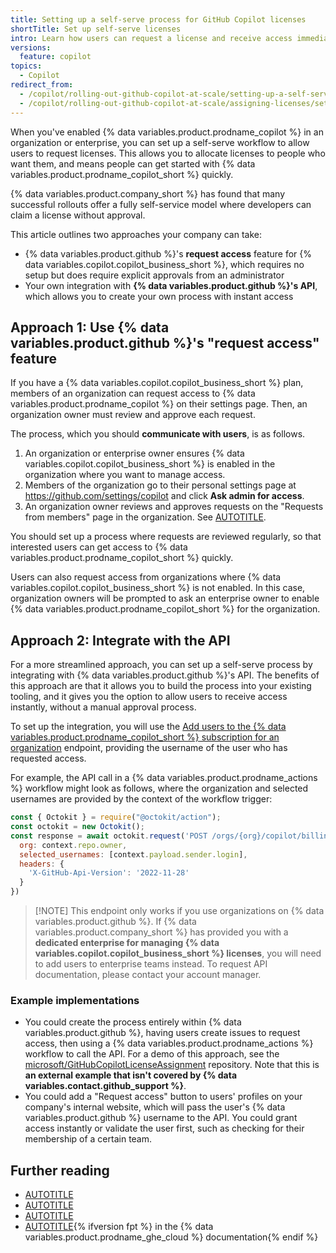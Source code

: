 ```yaml
---
title: Setting up a self-serve process for GitHub Copilot licenses
shortTitle: Set up self-serve licenses
intro: Learn how users can request a license and receive access immediately.
versions:
  feature: copilot
topics:
  - Copilot
redirect_from:
  - /copilot/rolling-out-github-copilot-at-scale/setting-up-a-self-serve-process-for-github-copilot-licenses
  - /copilot/rolling-out-github-copilot-at-scale/assigning-licenses/setting-up-a-self-serve-process-for-github-copilot-licenses
---
```


When you've enabled {% data variables.product.prodname_copilot %} in an organization or enterprise, you can set up a self-serve workflow to allow users to request licenses. This allows you to allocate licenses to people who want them, and means people can get started with {% data variables.product.prodname_copilot_short %} quickly.

{% data variables.product.company_short %} has found that many successful rollouts offer a fully self-service model where developers can claim a license without approval.

This article outlines two approaches your company can take:

* {% data variables.product.github %}'s **request access** feature for {% data variables.copilot.copilot_business_short %}, which requires no setup but does require explicit approvals from an administrator
* Your own integration with **{% data variables.product.github %}'s API**, which allows you to create your own process with instant access

## Approach 1: Use {% data variables.product.github %}'s "request access" feature

If you have a {% data variables.copilot.copilot_business_short %} plan, members of an organization can request access to {% data variables.product.prodname_copilot %} on their settings page. Then, an organization owner must review and approve each request.

The process, which you should **communicate with users**, is as follows.

1. An organization or enterprise owner ensures {% data variables.copilot.copilot_business_short %} is enabled in the organization where you want to manage access.
1. Members of the organization go to their personal settings page at https://github.com/settings/copilot and click **Ask admin for access**.
1. An organization owner reviews and approves requests on the "Requests from members" page in the organization. See [AUTOTITLE](/copilot/managing-copilot/managing-github-copilot-in-your-organization/managing-access-to-github-copilot-in-your-organization/managing-requests-for-copilot-business-in-your-organization).

You should set up a process where requests are reviewed regularly, so that interested users can get access to {% data variables.product.prodname_copilot_short %} quickly.

Users can also request access from organizations where {% data variables.copilot.copilot_business_short %} is not enabled. In this case, organization owners will be prompted to ask an enterprise owner to enable {% data variables.product.prodname_copilot_short %} for the organization.

## Approach 2: Integrate with the API

For a more streamlined approach, you can set up a self-serve process by integrating with {% data variables.product.github %}'s API. The benefits of this approach are that it allows you to build the process into your existing tooling, and it gives you the option to allow users to receive access instantly, without a manual approval process.

To set up the integration, you will use the [Add users to the {% data variables.product.prodname_copilot_short %} subscription for an organization](/rest/copilot/copilot-user-management#add-users-to-the-copilot-subscription-for-an-organization) endpoint, providing the username of the user who has requested access.

For example, the API call in a {% data variables.product.prodname_actions %} workflow might look as follows, where the organization and selected usernames are provided by the context of the workflow trigger:

``` javascript
const { Octokit } = require("@octokit/action");
const octokit = new Octokit();
const response = await octokit.request('POST /orgs/{org}/copilot/billing/selected_users', {
  org: context.repo.owner,
  selected_usernames: [context.payload.sender.login],
  headers: {
    'X-GitHub-Api-Version': '2022-11-28'
  }
})
```

>[!NOTE] This endpoint only works if you use organizations on {% data variables.product.github %}. If {% data variables.product.company_short %} has provided you with a **dedicated enterprise for managing {% data variables.copilot.copilot_business_short %} licenses**, you will need to add users to enterprise teams instead. To request API documentation, please contact your account manager.

### Example implementations

* You could create the process entirely within {% data variables.product.github %}, having users create issues to request access, then using a {% data variables.product.prodname_actions %} workflow to call the API. For a demo of this approach, see the [microsoft/GitHubCopilotLicenseAssignment](https://github.com/microsoft/GitHubCopilotLicenseAssignment) repository. Note that this is **an external example that isn't covered by {% data variables.contact.github_support %}**.
* You could add a "Request access" button to users' profiles on your company's internal website, which will pass the user's {% data variables.product.github %} username to the API. You could grant access instantly or validate the user first, such as checking for their membership of a certain team.

## Further reading

* [AUTOTITLE](/copilot/rolling-out-github-copilot-at-scale/driving-copilot-adoption-in-your-company)
* [AUTOTITLE](/copilot/rolling-out-github-copilot-at-scale/reminding-inactive-users)
* [AUTOTITLE](/copilot/rolling-out-github-copilot-at-scale/analyzing-usage-over-time-with-the-copilot-metrics-api)
* [AUTOTITLE](/enterprise-cloud@latest/admin/managing-accounts-and-repositories/managing-organizations-in-your-enterprise/managing-requests-for-copilot-business-from-organizations-in-your-enterprise){% ifversion fpt %} in the {% data variables.product.prodname_ghe_cloud %} documentation{% endif %}

